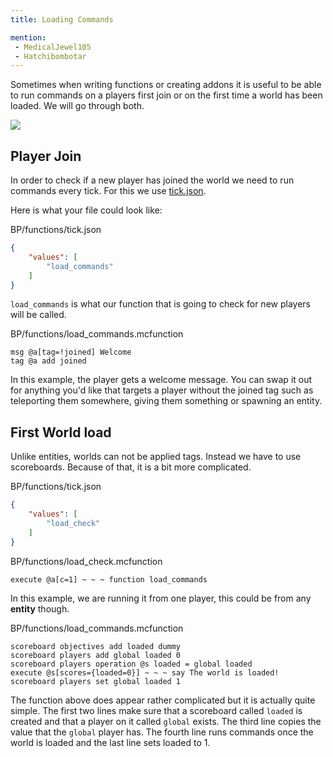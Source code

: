 ```yaml
---
title: Loading Commands

mention:
 - MedicalJewel105
 - Hatchibombotar
---
```


Sometimes when writing functions or creating addons it is useful to be able to run commands on a players first join or on the first time a world has been loaded. We will go through both.

![](/assets/images/commands/loading-commands/loading-commands-showcase.gif)

## Player Join
In order to check if a new player has joined the world we need to run commands every tick. For this we use [tick.json](/commands/mcfunction.html#creating-tick-json).

Here is what your file could look like: 

<CodeHeader>BP/functions/tick.json</CodeHeader>

```json
{
    "values": [
        "load_commands"
    ]
}
```
`load_commands` is what our function that is going to check for new players will be called.

<CodeHeader>BP/functions/load_commands.mcfunction</CodeHeader>

```
msg @a[tag=!joined] Welcome
tag @a add joined
```

In this example, the player gets a welcome message. You can swap it out for anything you'd like that targets a player without the joined tag such as teleporting them somewhere, giving them something or spawning an entity.

## First World load
Unlike entities, worlds can not be applied tags. Instead we have to use scoreboards. Because of that, it is a bit more complicated.

<CodeHeader>BP/functions/tick.json</CodeHeader>

```json
{
    "values": [
        "load_check"
    ]
}
```

<CodeHeader>BP/functions/load_check.mcfunction</CodeHeader>

```
execute @a[c=1] ~ ~ ~ function load_commands
```

In this example, we are running it from one player, this could be from any **entity** though.

<CodeHeader>BP/functions/load_commands.mcfunction</CodeHeader>

```
scoreboard objectives add loaded dummy
scoreboard players add global loaded 0
scoreboard players operation @s loaded = global loaded
execute @s[scores={loaded=0}] ~ ~ ~ say The world is loaded!
scoreboard players set global loaded 1
```

The function above does appear rather complicated but it is actually quite simple. The first two lines make sure that a scoreboard called `loaded` is created and that a player on it called `global` exists. The third line copies the value that the `global` player has. The fourth line runs commands once the world is loaded and the last line sets loaded to 1.
